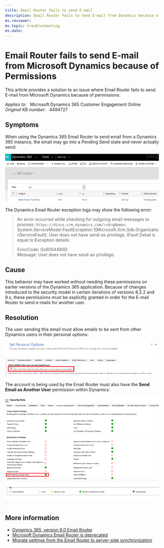```yaml
---
title: Email Router fails to send E-mail
description: Email Router Fails to Send E-mail from Dynamics because of permissions.
ms.reviewer: 
ms.topic: troubleshooting
ms.date: 
---
```

# Email Router fails to send E-mail from Microsoft Dynamics because of Permissions

This article provides a solution to an issue where Email Router fails to send E-mail from Microsoft Dynamics because of permissions.

_Applies to:_ &nbsp; Microsoft Dynamics 365 Customer Engagement Online  
_Original KB number:_ &nbsp; 4494727

## Symptoms

When using the Dynamics 365 Email Router to send email from a Dynamics 365 instance, the email may go into a Pending Send state and never actually send:

![Email may go into a Pending Send state](./media/email-router-fails-send-email/pending-send-state.jpg)

The Dynamics Email Router exception logs may show the following error:

> An error occurred while checking for outgoing email messages to process: `https://disco.crm.dynamics.com/\<OrgName>`. System.ServiceModel.FaultException\`1[Microsoft.Xrm.Sdk.OrganizationServiceFault]: User does not have send-as privilege. (Fault Detail is equal to Exception details:  
>
> ErrorCode: 0x8004480D  
Message: User does not have send-as privilege.

## Cause

This behavior may have worked without needing these permissions on earlier versions of the Dynamics 365 application. Because of changes introduced to the security model in certain iterations of versions 8.2.2 and 9.x, these permissions must be explicitly granted in order for the E-mail Router to send e-mails for another user.

## Resolution

The user sending this email must allow emails to be sent from other Dynamics users in their personal options:

![Personal Options](./media/email-router-fails-send-email/select-check-box.png)

The account is being used by the Email Router must also have the **Send Email as Another User** permission within Dynamics:

![Send Email as Another User permission](./media/email-router-fails-send-email/security-role.png).

## More information

- [Dynamics 365, version 9.0 Email Router](https://www.microsoft.com/download/details.aspx?id=56974)
- [Microsoft Dynamics Email Router is deprecated](/previous-versions/dynamicscrm-2016/administering-dynamics-365/dn265924(v=crm.8)#microsoft-dynamics-email-router-is-deprecated)
- [Migrate settings from the Email Router to server-side synchronization](/dynamics365/customerengagement/on-premises/admin/migrate-settings-email-router-server-side-synchronization)

